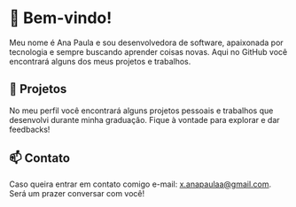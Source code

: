 # 👋 Bem-vindo!

Meu nome é Ana Paula e sou desenvolvedora de software, apaixonada por tecnologia e sempre buscando aprender coisas novas. Aqui no GitHub você encontrará alguns dos meus projetos e trabalhos.

## 🌱 Projetos

No meu perfil você encontrará alguns projetos pessoais e trabalhos que desenvolvi durante minha graduação. Fique à vontade para explorar e dar feedbacks!

## 📫 Contato

Caso queira entrar em contato comigo e-mail: x.anapaulaa@gmail.com. Será um prazer conversar com você!
